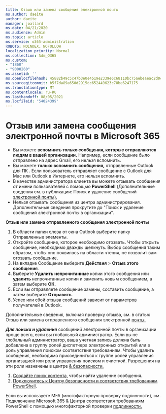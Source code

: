 ```yaml
---
title: Отзыв или замена сообщения электронной почты
ms.author: daeite
author: daeite
manager: joallard
ms.date: 04/21/2020
ms.audience: Admin
ms.topic: article
ms.service: o365-administration
ROBOTS: NOINDEX, NOFOLLOW
localization_priority: Normal
ms.collection: Adm_O365
ms.custom:
- "1860"
- "9000260"
ms.assetid: ''
ms.openlocfilehash: 45882b49c5c47b3e0e4519e2339e6c68110bc75aebeaeac2d0ccd009bdfa3f7e
ms.sourcegitcommit: b5f7da89a650d2915dc652449623c78be6247175
ms.translationtype: MT
ms.contentlocale: ru-RU
ms.lasthandoff: 08/05/2021
ms.locfileid: "54024399"
---
```

# <a name="recall-or-replace-an-email-message-in-microsoft-365"></a>Отзыв или замена сообщения электронной почты в Microsoft 365

- Вы можете **вспомнить только сообщения, которые отправляются людям в вашей организации.** Например, если сообщение было отправлено на адрес Gmail, его нельзя вспомнить.
- Вы можете **только вспомнить сообщения,** отправленные Outlook для ПК . Если пользователь отправляет сообщение с Outlook для Mac или Outlook в Интернете, его нельзя вспомнить.
- В качестве администратора клиента вы можете отзывать сообщения от имени пользователей с помощью **PowerShell** (Дополнительные сведения см. в публикации: Поиск и удаление сообщений [электронной почты).](https://docs.microsoft.com/microsoft-365/compliance/search-for-and-delete-messages-in-your-organization)
- Нельзя отзывать сообщения из центра администрирования. Дополнительные сведения прокрутите до "Поиск и удаление сообщений электронной почты в организации".

**Отзыв или замена отправленного сообщения электронной почты**

1. В области папки слева от окна Outlook выберите папку Отправленные элементы.
2. Откройте сообщение, которое необходимо отозвать. Чтобы открыть сообщение, необходимо дважды щелкнуть. Выбор сообщения таким образом, чтобы оно появилось на области чтения, не позволит вам отозвать сообщение.
3. На вкладке Сообщение выберите **Действия**  >  **Отзыв этого сообщения**.
4. Выберите **Удалить непрочитанные** копии этого сообщения или **удалить** непрочитанные копии и заменить новым сообщением, а затем выберите **ОК**.
5. Если вы отправляете сообщение замены, составить сообщение, а затем выберите **Отправить**.
6. Успех или сбой отзыва сообщений зависит от параметров получателей в Outlook.

Дополнительные сведения, включая проверку отзыва, см. в статью Отзыв или замена отправленного сообщения электронной [почты.](https://support.office.com/article/35027f88-d655-4554-b4f8-6c0729a723a0)

***Для поиска и удаления*** сообщений электронной почты в организации проще всего, если вы глобальный администратор. Если вы не глобальный администратор, ваша учетная запись должна быть добавлена в группу ролей диспетчера электронных открытий или в роль управления поиском соответствия требованиям. Чтобы удалить сообщения, необходимо присоединиться к группе ролей управления организацией или роли управления поиском и очисткой. Разрешения на эти роли назначены в центре [& безопасности.](https://protection.office.com/)

1. [Создайте поиск контента,](https://docs.microsoft.com/microsoft-365/compliance/content-search) чтобы найти удаление сообщения.
2. [Подключитесь к Центру безопасности и соответствия требованиям PowerShell](https://docs.microsoft.com/powershell/exchange/office-365-scc/connect-to-scc-powershell/connect-to-scc-powershell).

Если вы используете MFA (многофакторную проверку подлинности), см. Подключение Microsoft 365 & Центра соответствия требованиям PowerShell с помощью многофакторной проверки [подлинности.](https://docs.microsoft.com/powershell/exchange/office-365-scc/connect-to-scc-powershell/mfa-connect-to-scc-powershell)
